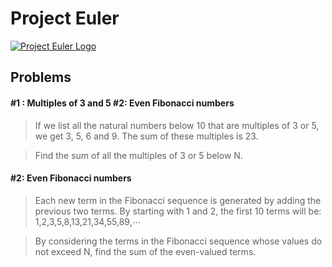 Project Euler
=============
<a href="http://www.projecteuler.net">
<img alt="Project Euler Logo" src="http://grokcode.com/wordpress/wp-content/uploads/project_euler.png" />
</a>

Problems
------
#### #1 : Multiples of 3 and 5 #2: Even Fibonacci numbers
>If we list all the natural numbers below 10 that are multiples of 3 or 5, we get 3, 5, 6 and 9. The sum of these multiples is 23.

>Find the sum of all the multiples of 3 or 5 below N.

#### #2: Even Fibonacci numbers
>Each new term in the Fibonacci sequence is generated by adding the previous two terms. By starting with 1 and 2, the first 10 terms will be:
>1,2,3,5,8,13,21,34,55,89,⋯

>By considering the terms in the Fibonacci sequence whose values do not exceed N, find the sum of the even-valued terms.
